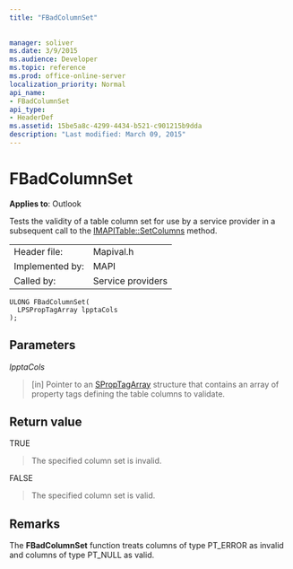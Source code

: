 ```yaml
---
title: "FBadColumnSet"
 
 
manager: soliver
ms.date: 3/9/2015
ms.audience: Developer
ms.topic: reference
ms.prod: office-online-server
localization_priority: Normal
api_name:
- FBadColumnSet
api_type:
- HeaderDef
ms.assetid: 15be5a8c-4299-4434-b521-c901215b9dda
description: "Last modified: March 09, 2015"
---
```


# FBadColumnSet

  
  
**Applies to**: Outlook 
  
Tests the validity of a table column set for use by a service provider in a subsequent call to the [IMAPITable::SetColumns](imapitable-setcolumns.md) method. 
  
|||
|:-----|:-----|
|Header file:  <br/> |Mapival.h  <br/> |
|Implemented by:  <br/> |MAPI  <br/> |
|Called by:  <br/> |Service providers  <br/> |
   
```
ULONG FBadColumnSet(
  LPSPropTagArray lpptaCols
);
```

## Parameters

 _lpptaCols_
  
> [in] Pointer to an [SPropTagArray](sproptagarray.md) structure that contains an array of property tags defining the table columns to validate. 
    
## Return value

TRUE 
  
> The specified column set is invalid. 
    
FALSE 
  
> The specified column set is valid.
    
## Remarks

The **FBadColumnSet** function treats columns of type PT_ERROR as invalid and columns of type PT_NULL as valid. 
  

